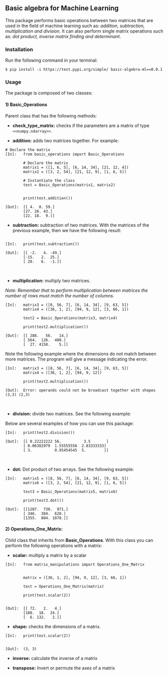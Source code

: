 ## Basic algebra for Machine Learning
This package performs basic operations between two matrices that are used in the field of machine learning such as: *addition, subtraction, multiplication and division*. It can also perform single matrix operations such as: *dot product, inverse matrix finding and determinant*.

### Installation
Run the following command in your terminal: 

```
$ pip install -i https://test.pypi.org/simple/ basic-algebra-ml==0.0.1 
```

### Usage

The package is composed of two classes:
<h4>1) Basic_Operations</h4> Parent class that has the following methods:

* **check_type_matrix:** checks if the parameters are a matrix of type ```<<numpy.ndarray>>```.

* **addition:** adds two matrices together. For example:
```
# Declare the matrix
[In]:   from basic_operations import Basic_Operations

        # Declare the matrix
        matrix1 = ([1, 6, 5], [6, 14, 34], [21, 12, 4])
        matrix2 = ([3, 2, 54], [21, 12, 9], [1, 6, 5])
      
        # Instantiate the class
        test = Basic_Operations(matrix1, matrix2)


        print(test.addition())

[Out]:  [[ 4.  8. 59.]
        [27. 26. 43.]
        [22. 18.  9.]]

```

* **subtraction:** subtraction of two matrices. With the matrices of the previous example, then we have the following result:
```

[In]:   print(test.subtraction())

[Out]:  [[ -2.   4. -49.]
        [-15.   2.  25.]
        [ 20.   6.  -1.]]

```

<br>

* **multiplication:** multiply two matrices.

*Note: Remember that to perform multiplication between matrices the number of rows must match the number of columns.*  

```
[In]:   matrix3 = ([8, 56, 7], [6, 14, 34], [9, 63, 5])
        matrix4 = ([36, 1, 2], [94, 9, 12], [3, 66, 1])

        test2 = Basic_Operations(matrix3, matrix4)

        print(test2.multiplication())

[Out]:  [[ 288.   56.   14.]
        [ 564.  126.  408.]
        [  27. 4158.    5.]]

```
Note the following example where the dimensions do not match between more matrices. The program will give a message indicating the error.

```
[In]:   matrix3 = ([8, 56, 7], [6, 14, 34], [9, 63, 5])
        matrix4 = ([36, 1, 2], [94, 9, 12])

        print(test2.multiplication())

[Out]:  Error: operands could not be broadcast together with shapes (3,3) (2,3)

```

<br>

* **division:** divide two matrices. See the following example:



Below are several examples of how you can use this package: 

```
[In]:   print(test2.division())

[Out]:  [[ 0.22222222 56.          3.5       ]
        [ 0.06382979  1.55555556  2.83333333]
        [ 3.          0.95454545  5.        ]]

```

<br>

* **dot:** Dot product of two arrays. See the following example:

```
[In]:   matrix5 = ([8, 56, 7], [6, 14, 34], [9, 63, 5])
        matrix6 = ([3, 2, 54], [21, 12, 9], [1, 6, 5])

        test3 = Basic_Operations(matrix5, matrix6)

        print(test3.dot())

[Out]:  [[1207.  730.  971.]
        [ 346.  384.  620.]
        [1355.  804. 1078.]]
```

<h4>2) Operations_One_Matrix: </h4> 

Child class that inherits from **Basic_Operations**.  With this class you can perform the following operations with a matrix: 

* **scalar:** multiply a matrix by a scalar

```
[In]:   from matrix_manipulations import Operations_One_Matrix


        matrix = ([36, 1, 2], [94, 9, 12], [3, 66, 1])
        
        test = Operations_One_Matrix(matrix)

        print(test.scalar(2))


[Out]:  [[ 72.   2.   4.]
        [188.  18.  24.]
        [  6. 132.   2.]]
```

* **shape:** checks the dimensions of a matrix.
```
[In]:   print(test.scalar(2))


[Out]:  (3, 3)
```

* **inverse:** calculate the inverse of a matrix



* **transpose:** Invert or permute the axes of a matrix